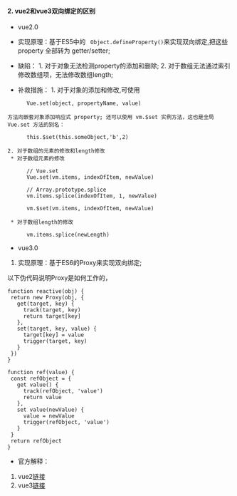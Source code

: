 #### 2. vue2和vue3双向绑定的区别

  * vue2.0  
  
   * 实现原理：基于ES5中的 ` Object.defineProperty()`来实现双向绑定,把这些 property 全部转为 getter/setter;

   * 缺陷：
    1. 对于对象无法检测property的添加和删除; 
    2. 对于数组无法通过索引修改数组项，无法修改数组length; 
   
   * 补救措施：
    1. 对于对象的添加和修改,可使用 

``` 
      Vue.set(object, propertyName, value) 
``` 

    方法向嵌套对象添加响应式 property; 还可以使用 vm.$set 实例方法，这也是全局 Vue.set 方法的别名： 

``` 
      this.$set(this.someObject,'b',2)
``` 

    2. 对于数组的元素的修改和length修改 
     * 对于数组元素的修改 

``` 
      // Vue.set
      Vue.set(vm.items, indexOfItem, newValue) 

      // Array.prototype.splice
      vm.items.splice(indexOfItem, 1, newValue) 

      vm.$set(vm.items, indexOfItem, newValue)
``` 

     * 对于数组length的修改 

``` 
      vm.items.splice(newLength)
``` 


   
  * vue3.0  

   1. 实现原理：基于ES6的Proxy来实现双向绑定; 

   以下伪代码说明Proxy是如何工作的， 

   ``` 
   function reactive(obj) {
    return new Proxy(obj, {
      get(target, key) {
        track(target, key)
        return target[key]
      },
      set(target, key, value) {
        target[key] = value
        trigger(target, key)
      }
    })
  }

  function ref(value) {
    const refObject = {
      get value() {
        track(refObject, 'value')
        return value
      },
      set value(newValue) {
        value = newValue
        trigger(refObject, 'value')
      }
    }
    return refObject
  }
  ``` 

  * 官方解释： 
    
   1. vue2[链接](https://cn.vuejs.org/v2/guide/reactivity.html) 
   2. vue3[链接](https://v3.cn.vuejs.org/guide/reactivity.html) 